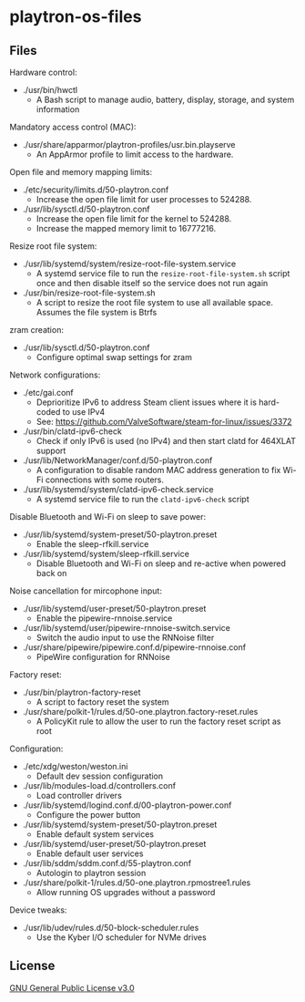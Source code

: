 # playtron-os-files

## Files

Hardware control:

- ./usr/bin/hwctl
    - A Bash script to manage audio, battery, display, storage, and system information

Mandatory access control (MAC):

- ./usr/share/apparmor/playtron-profiles/usr.bin.playserve
    - An AppArmor profile to limit access to the hardware.

Open file and memory mapping limits:

- ./etc/security/limits.d/50-playtron.conf
    - Increase the open file limit for user processes to 524288.
- ./usr/lib/sysctl.d/50-playtron.conf
    - Increase the open file limit for the kernel to 524288.
    - Increase the mapped memory limit to 16777216.

Resize root file system:

- ./usr/lib/systemd/system/resize-root-file-system.service
    - A systemd service file to run the `resize-root-file-system.sh` script once and then disable itself so the service does not run again
- ./usr/bin/resize-root-file-system.sh
    - A script to resize the root file system to use all available space. Assumes the file system is Btrfs

zram creation:

- ./usr/lib/sysctl.d/50-playtron.conf
    - Configure optimal swap settings for zram

Network configurations:

- ./etc/gai.conf
    - Deprioritize IPv6 to address Steam client issues where it is hard-coded to use IPv4
    - See: https://github.com/ValveSoftware/steam-for-linux/issues/3372
- ./usr/bin/clatd-ipv6-check
    - Check if only IPv6 is used (no IPv4) and then start clatd for 464XLAT support
- ./usr/lib/NetworkManager/conf.d/50-playtron.conf
    - A configuration to disable random MAC address generation to fix Wi-Fi connections with some routers.
- ./usr/lib/systemd/system/clatd-ipv6-check.service
    - A systemd service file to run the `clatd-ipv6-check` script

Disable Bluetooth and Wi-Fi on sleep to save power:

- ./usr/lib/systemd/system-preset/50-playtron.preset
    - Enable the sleep-rfkill.service
- ./usr/lib/systemd/system/sleep-rfkill.service
    - Disable Bluetooth and Wi-Fi on sleep and re-active when powered back on

Noise cancellation for mircophone input:

- ./usr/lib/systemd/user-preset/50-playtron.preset
    - Enable the pipewire-rnnoise.service
- ./usr/lib/systemd/user/pipewire-rnnoise-switch.service
    - Switch the audio input to use the RNNoise filter
- ./usr/share/pipewire/pipewire.conf.d/pipewire-rnnoise.conf
    - PipeWire configuration for RNNoise

Factory reset:

- ./usr/bin/playtron-factory-reset
    - A script to factory reset the system
- ./usr/share/polkit-1/rules.d/50-one.playtron.factory-reset.rules
    - A PolicyKit rule to allow the user to run the factory reset script as root

Configuration:

- ./etc/xdg/weston/weston.ini
    - Default dev session configuration
- ./usr/lib/modules-load.d/controllers.conf
    - Load controller drivers
- ./usr/lib/systemd/logind.conf.d/00-playtron-power.conf
    - Configure the power button
- ./usr/lib/systemd/system-preset/50-playtron.preset
    - Enable default system services
- ./usr/lib/systemd/user-preset/50-playtron.preset
    - Enable default user services
- ./usr/lib/sddm/sddm.conf.d/55-playtron.conf
    - Autologin to playtron session
- ./usr/share/polkit-1/rules.d/50-one.playtron.rpmostree1.rules
    - Allow running OS upgrades without a password

Device tweaks:

- ./usr/lib/udev/rules.d/50-block-scheduler.rules
    - Use the Kyber I/O scheduler for NVMe drives

## License

[GNU General Public License v3.0](LICENSE)
